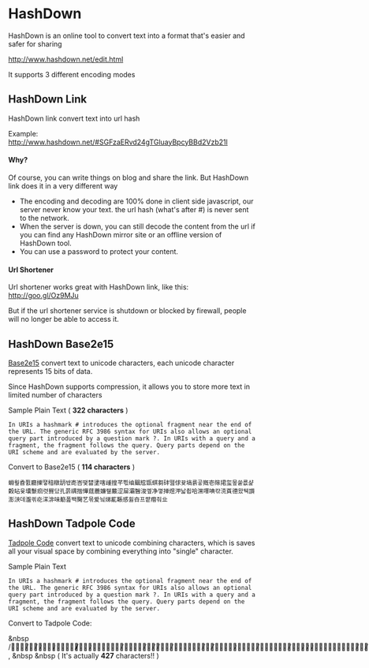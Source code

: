 # HashDown

HashDown is an online tool to convert text into a format that's easier and safer for sharing

http://www.hashdown.net/edit.html

It supports 3 different encoding modes

## HashDown Link

HashDown link convert text into url hash

Example:  
http://www.hashdown.net/#SGFzaERvd24gTGluayBpcyBBd2Vzb21l

#### Why?

Of course, you can write things on blog and share the link. But HashDown link does it in a very different way

* The encoding and decoding are 100% done in client side javascript, our server never know your text. the url hash (what's after #) is never sent to the network.
* When the server is down, you can still decode the content from the url if you can find any HashDown mirror site or an offline version of HashDown tool. 
* You can use a password to protect your content.

#### Url Shortener
Url shortener works great with HashDown link, like this: http://goo.gl/Oz9MJu

But if the url shortener service is shutdown or blocked by firewall, people will no longer be able to access it.

## HashDown Base2e15

[Base2e15](https://github.com/rinick/base2e15) convert text to unicode characters, each unicode character represents 15 bits of data. 

Since HashDown supports compression, it allows you to store more text in limited number of characters

Sample Plain Text ( **322 characters** )
```
In URIs a hashmark # introduces the optional fragment near the end of the URL. The generic RFC 3986 syntax for URIs also allows an optional query part introduced by a question mark ?. In URIs with a query and a fragment, the fragment follows the query. Query parts depend on the URI scheme and are evaluated by the server.
```
Convert to Base2e15 ( **114 characters** )
```
蜵웦孴쮨廳擽땧䅧橔䑚쌳唜峇땢榃堻嗐歱揘芊쁷䌷䬕䆪㽍蜞芻䂜뗊俅뀾塙륡곻摡壱䉌捃玺뫂쑽릆샱糓䀡윷㚂䰒㾎렷䝿닸孔쯝禑揩㦊莛蔍嬚쥎䕾涩屇灞䣽浚껲净꼏掸煜㳌낣췹哈潶㘁唺캮㳳萯德왔뒉䜠澎㴺데瀊킊炛㴕渄味䈥폺뙉臋艺몪爱닄焍薍䩨感휧夻프쨭㿊줘㐀
```

## HashDown Tadpole Code
[Tadpole Code](https://github.com/rinick/tadpolecode) convert text to unicode combining characters, which is saves all your visual space by combining everything into "single" character.

Sample Plain Text
```
In URIs a hashmark # introduces the optional fragment near the end of the URL. The generic RFC 3986 syntax for URIs also allows an optional query part introduced by a question mark ?. In URIs with a query and a fragment, the fragment follows the query. Query parts depend on the URI scheme and are evaluated by the server.
```
Convert to Tadpole Code:

&nbsp /̶̶̴̴̸̵⃚̸⃚̷⃚⃙̵̷̴⃘̵̵⃚̷̷̷̸̸̵̶⃘̷̴⃚̴⃘̴̴⃚̸⃚⃘̴⃘̴̸̴⃘̸̴̸⃚̵̶̸⃙̵̶̵⃙̵̴̸⃙̴̸̸⃚⃘̵̶̵̷̶⃙⃙⃙̶̸̵̴̶⃘̶̶̴̸̵̶⃙̷̴̷⃚̷⃘⃙̴⃚⃙⃙̴̴⃘⃘̸⃘⃙̸̶̶⃚̶⃘̵⃙̷̷⃙⃙̶̶⃘̷̸⃚⃘̴⃚⃘⃚̵̶̴⃙⃘̵̴⃚̶̴⃘̸̶̵̴̶̵⃚⃙⃘⃚̴̵̷⃚̷⃚̴⃘⃘⃙̵̴⃙⃙̸̶̴̸̴⃘̴̵̷⃘⃚⃚̶⃘̸̸⃚̸̴̵̷⃙̶̴⃚⃚̵⃙⃘⃙ًًًًًًًًًًًًًًًًًًًًًًًًًًًًًًًًًٌٌٌٌٌٌٌٌٌٌٌٌٌٌٌٌٌٌٌٌٌٌٌٌٌٌٌٌٌٌٌٌٌٌٌٌٌٌٍٍٍٍٍٍٍٍٍٍٍٍٍٍٍٍٍٍٍٍٍٍٍٍٍٍٍََََََََََََََََََََََََََََََُُُُُُُُُُُُُُُُُُُٰٰٰٰٰٰٰٰٰٰٰٰٰٰٰٰٰٰٰٰٰٰٰٰٰٰٰٰٰٰٰٰۤۤۤۤۤۤۤۤۤۤۤۤۤۤۤۤۤۤۤۤۤۤۤۤۤۤۤۤ͘͘͘͘͘͘͘͘͘͘͘͘͘͘͘͘͘͘͘͘͘͘͘͘͘‎,  &nbsp &nbsp ( It's actually **427** characters!! )
